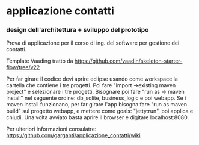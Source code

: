 # applicazione contatti 

### design dell'architettura + sviluppo del prototipo

Prova di applicazione per il corso di ing. del software per gestione dei contatti. 

Template Vaading tratto da https://github.com/vaadin/skeleton-starter-flow/tree/v22

Per far girare il codice devi aprire eclipse usando come workspace la cartella che contiene i tre progetti.
Poi fare "import ->existing maven project" e selezionare i tre progetti.
Bisognare poi fare "run as -> maven install" nel seguente ordine: db_sqlite, business_logic e poi webapp.
Se i maven install funzionano, per far girare l'app bisogna fare "run as maven build" sul progetto webapp, e mettere come goals: "jetty:run", poi applica e chiudi.
Una volta avviato basta aprire il browser e digitare localhost:8080.

Per ulteriori informazioni consulatre: https://github.com/garganti/applicazione_contatti/wiki


